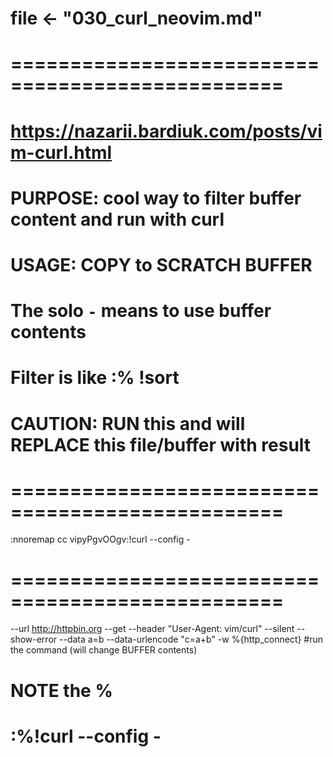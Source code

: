 #   file <- "030_curl_neovim.md"

# =================================================
# https://nazarii.bardiuk.com/posts/vim-curl.html

#   PURPOSE:    cool way to filter buffer content and run with curl
#   USAGE:      COPY to SCRATCH BUFFER
#   
#   The solo `-` means to use buffer contents
#   Filter is like :% !sort
#   CAUTION:   RUN this and will REPLACE this file/buffer with result

# =================================================
:nnoremap <leader>cc vipyPgvO<Esc>O<Esc>gv:!curl --config -<CR>
# =================================================

--url http://httpbin.org
--get
--header  "User-Agent: vim/curl"
--silent
--show-error
--data a=b
--data-urlencode "c=a+b"
-w %{http_connect}
#run the command (will change BUFFER contents)

# NOTE the %
#     :%!curl --config -



